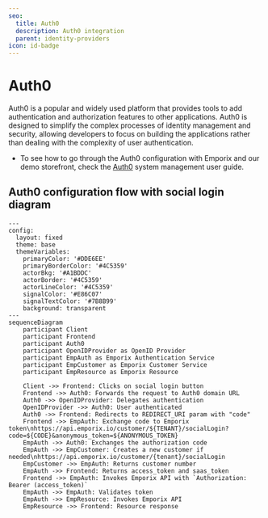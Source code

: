 ```yaml
---
seo:
  title: Auth0
  description: Auth0 integration
  parent: identity-providers
icon: id-badge
---
```


# Auth0

Auth0 is a popular and widely used platform that provides tools to add authentication and authorization features to other applications. Auth0 is designed to simplify the complex processes of identity management and security, allowing developers to focus on building the applications rather than dealing with the complexity of user authentication.

* To see how to go through the Auth0 configuration with Emporix and our demo storefront, check the [Auth0](https://app.gitbook.com/s/bTY7EwZtYYQYC6GOcdTj/system-management/authentication-and-authorization/auth0) system management user guide.

## Auth0 configuration flow with social login diagram

```mermaid
---
config:
  layout: fixed
  theme: base
  themeVariables:
    primaryColor: '#DDE6EE'
    primaryBorderColor: '#4C5359'
    actorBkg: '#A1BDDC'
    actorBorder: '#4C5359'
    actorLineColor: '#4C5359'
    signalColor: '#E86C07'
    signalTextColor: '#7B8B99'
    background: transparent 
---
sequenceDiagram
    participant Client
    participant Frontend
    participant Auth0
    participant OpenIDProvider as OpenID Provider
    participant EmpAuth as Emporix Authentication Service
    participant EmpCustomer as Emporix Customer Service
    participant EmpResource as Emporix Resource

    Client ->> Frontend: Clicks on social login button
    Frontend ->> Auth0: Forwards the request to Auth0 domain URL
    Auth0 ->> OpenIDProvider: Delegates authentication
    OpenIDProvider ->> Auth0: User authenticated
    Auth0 ->> Frontend: Redirects to REDIRECT_URI param with "code"
    Frontend ->> EmpAuth: Exchange code to Emporix token\nhttps://api.emporix.io/customer/${TENANT}/socialLogin?code=${CODE}&anonymous_token=${ANONYMOUS_TOKEN}
    EmpAuth ->> Auth0: Exchanges the authorization code
    EmpAuth ->> EmpCustomer: Creates a new customer if needed\nhttps://api.emporix.io/customer/{tenant}/socialLogin
    EmpCustomer ->> EmpAuth: Returns customer number
    EmpAuth ->> Frontend: Returns access_token and saas_token
    Frontend ->> EmpAuth: Invokes Emporix API with `Authorization: Bearer (access_token)`
    EmpAuth ->> EmpAuth: Validates token
    EmpAuth ->> EmpResource: Invokes Emporix API
    EmpResource ->> Frontend: Resource response
  ```
